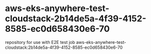 # aws-eks-anywhere-test-cloudstack-2b14de5a-4f39-4152-8585-ec0d658430e6-70
repository for use with E2E test job aws-eks-anywhere-test-cloudstack:2b14de5a-4f39-4152-8585-ec0d658430e6-70

